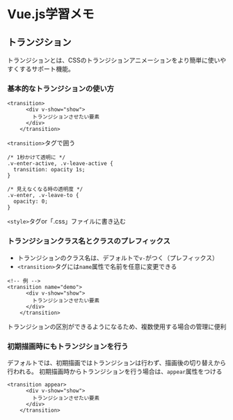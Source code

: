 # Vue.js学習メモ
## トランジション
トランジションとは、CSSのトランジションアニメーションをより簡単に使いやすくするサポート機能。
### 基本的なトランジションの使い方
```
<transition>
      <div v-show="show">
        トランジションさせたい要素
      </div>
    </transition>
```
```<transition>```タグで囲う

```
/* 1秒かけて透明に */
.v-enter-active, .v-leave-active {
  transition: opacity 1s;
}

/* 見えなくなる時の透明度 */
.v-enter, .v-leave-to {
  opacity: 0;
}
```
```<style>```タグor「.css」ファイルに書き込む
### トランジションクラス名とクラスのプレフィックス
- トランジションのクラス名は、デフォルトで```v-```がつく（プレフィックス）
- ```<transition>```タグには```name```属性で名前を任意に変更できる
```
<!-- 例 -->
<transition name="demo">
      <div v-show="show">
        トランジションさせたい要素
      </div>
    </transition>
```
トランジションの区別ができるようになるため、複数使用する場合の管理に便利
### 初期描画時にもトランジションを行う
デフォルトでは、初期描画ではトランジションは行わず、描画後の切り替えから行われる。
初期描画時からトランジションを行う場合は、```appear```属性をつける
```
<transition appear>
      <div v-show="show">
        トランジションさせたい要素
      </div>
    </transition>
```
